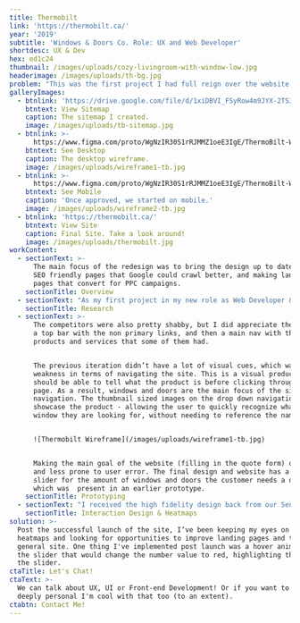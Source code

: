 ```yaml
---
title: Thermobilt
link: 'https://thermobilt.ca/'
year: '2019'
subtitle: 'Windows & Doors Co. Role: UX and Web Developer'
shortdesc: UX & Dev
hex: ed1c24
thumbnail: /images/uploads/cozy-livingroom-with-window-low.jpg
headerimage: /images/uploads/th-bg.jpg
problem: "This was the first project I had full reign over the website structure, via a sitemap. The homepage, mobile version and landing page were also wireframed for the first time in my new role as Web Developer & UX Specialist. \r\n\nThe main focus of the redesign was to bring the design up to date, create SEO friendly pages that Google could crawl better, and making landing pages that convert for PPC campaigns."
galleryImages:
  - btnlink: 'https://drive.google.com/file/d/1xiDBVI_FSyRow4m9JYX-2TSI4ejAmuRo/view'
    btntext: View Sitemap
    caption: The sitemap I created.
    image: /images/uploads/tb-sitemap.jpg
  - btnlink: >-
      https://www.figma.com/proto/WgNzIR30S1rRJMMZ1oeE3IgE/ThermoBilt-Wireframe?node-id=1%3A2133&scaling=min-zoom&redirected=1
    btntext: See Desktop
    caption: The desktop wireframe.
    image: /images/uploads/wireframe1-tb.jpg
  - btnlink: >-
      https://www.figma.com/proto/WgNzIR30S1rRJMMZ1oeE3IgE/ThermoBilt-Wireframe?node-id=120%3A2687&scaling=scale-down&redirected=1
    btntext: See Mobile
    caption: 'Once approved, we started on mobile.'
    image: /images/uploads/wireframe2-tb.jpg
  - btnlink: 'https://thermobilt.ca/'
    btntext: View Site
    caption: Final Site. Take a look around!
    image: /images/uploads/thermobilt.jpg
workContent:
  - sectionText: >-
      The main focus of the redesign was to bring the design up to date, create
      SEO friendly pages that Google could crawl better, and making landing
      pages that convert for PPC campaigns.
    sectionTitle: Overview
  - sectionText: "As my first project in my new role as Web Developer & UX Specialist, I had full reign over the website structure and some of the layout. \r\n\nI first surveyed their competitors by looking at their sitemaps. There wasn’t much of a variance between other competitors’ sitemaps, as there wasn’t much wiggle room for the industry.\r\n\nI kept the sitemap pretty close to the old one after much deliberation, except I kept URL structure in mind. On the old site, there were 23 landing pages per service area, which added up to **345 landing pages in total**! To fix this, I created a main services page, with sub pages for each one. Bringing **345 pages down to just 16**. I also threw in an FAQ, and changed the hierarchy of a couple of pages."
    sectionTitle: Research
  - sectionText: >-
      The competitors were also pretty shabby, but I did appreciate the ease of
      a top bar with the non primary links, and then a main nav with their
      products and services that some of them had. 


      The previous iteration didn’t have a lot of visual cues, which was a
      weakness in terms of navigating the site. This is a visual product, a user
      should be able to tell what the product is before clicking through to the
      page. As a result, windows and doors are the main focus of the site
      navigation. The thumbnail sized images on the drop down navigation
      showcase the product - allowing the user to quickly recognize what type of
      window they are looking for, without needing to reference the name. 


      ![Thermobilt Wireframe](/images/uploads/wireframe1-tb.jpg)


      Making the main goal of the website (filling in the quote form) quicker
      and less prone to user error. The final design and website has a number
      slider for the amount of windows and doors the customer needs a quote on,
      which was  present in an earlier prototype.
    sectionTitle: Prototyping
  - sectionText: "I received the high fidelity design back from our Senior Graphic Designer and started to work on developing the website. I experimented with the [AoS (animate on scroll)](https://michalsnik.github.io/aos/) javascript library to draw attention to certain aspects and headlines of the site. I focused on trying to be eye catching but not cheesy, making animations useful over flashy. I also used floating labels [(as featured in my blog post)](https://jasonsomai.com/blog/how-to-do-floating-labels-for-cf-7/). \r\n\nWe had a temporary landing page set up, and we noticed in Crazy Egg that users were trying to click on static product images. Since we didn't want users to click away, I created a lightbox solution to show a bit more info, but drew the user back to submitting a quote."
    sectionTitle: Interaction Design & Heatmaps
solution: >-
  Post the successful launch of the site, I’ve been keeping my eyes on the
  heatmaps and looking for opportunities to improve landing pages and the
  general site. One thing I've implemented post launch was a hover animation on
  the slider that would change the number value to red, highlighting the use of
  the slider.
ctaTitle: Let's Chat!
ctaText: >-
  We can talk about UX, UI or Front-end Development! Or if you want to get
  deeply personal I'm cool with that too (to an extent).
ctabtn: Contact Me!
---
```


